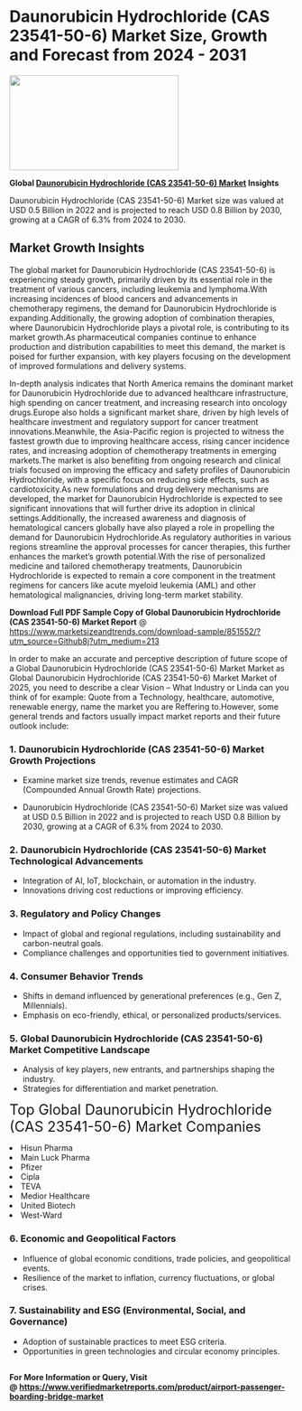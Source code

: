 <H1>Daunorubicin Hydrochloride (CAS 23541-50-6) Market Size, Growth and Forecast from 2024 - 2031</H1><img class="aligncenter size-medium wp-image-584254" src="https://thirdeyenews.in/wp-content/uploads/2024/09/Global-Market-Research-300x168.jpeg" alt="" width="300" height="168" /><p><strong>Global&nbsp;<a href="https://www.marketsizeandtrends.com/download-sample/851552/?utm_source=Github8j?utm_medium=213">Daunorubicin Hydrochloride (CAS 23541-50-6) Market</a> Insights</strong></p><p>Daunorubicin Hydrochloride (CAS 23541-50-6) Market size was valued at USD 0.5 Billion in 2022 and is projected to reach USD 0.8 Billion by 2030, growing at a CAGR of 6.3% from 2024 to 2030.</p><p><h2>Market Growth Insights</h2> <p>The global market for Daunorubicin Hydrochloride (CAS 23541-50-6) is experiencing steady growth, primarily driven by its essential role in the treatment of various cancers, including leukemia and lymphoma.With increasing incidences of blood cancers and advancements in chemotherapy regimens, the demand for Daunorubicin Hydrochloride is expanding.Additionally, the growing adoption of combination therapies, where Daunorubicin Hydrochloride plays a pivotal role, is contributing to its market growth.As pharmaceutical companies continue to enhance production and distribution capabilities to meet this demand, the market is poised for further expansion, with key players focusing on the development of improved formulations and delivery systems.</p> <p>In-depth analysis indicates that North America remains the dominant market for Daunorubicin Hydrochloride due to advanced healthcare infrastructure, high spending on cancer treatment, and increasing research into oncology drugs.Europe also holds a significant market share, driven by high levels of healthcare investment and regulatory support for cancer treatment innovations.Meanwhile, the Asia-Pacific region is projected to witness the fastest growth due to improving healthcare access, rising cancer incidence rates, and increasing adoption of chemotherapy treatments in emerging markets.The market is also benefiting from ongoing research and clinical trials focused on improving the efficacy and safety profiles of Daunorubicin Hydrochloride, with a specific focus on reducing side effects, such as cardiotoxicity.As new formulations and drug delivery mechanisms are developed, the market for Daunorubicin Hydrochloride is expected to see significant innovations that will further drive its adoption in clinical settings.Additionally, the increased awareness and diagnosis of hematological cancers globally have also played a role in propelling the demand for Daunorubicin Hydrochloride.As regulatory authorities in various regions streamline the approval processes for cancer therapies, this further enhances the market’s growth potential.With the rise of personalized medicine and tailored chemotherapy treatments, Daunorubicin Hydrochloride is expected to remain a core component in the treatment regimens for cancers like acute myeloid leukemia (AML) and other hematological malignancies, driving long-term market stability.</p> <p><span class=""><strong>Download Full PDF Sample Copy of Global Daunorubicin Hydrochloride (CAS 23541-50-6) Market Report</strong> @ <a href="https://www.marketsizeandtrends.com/download-sample/851552/?utm_source=Github8j?utm_medium=213" target="_blank">https://www.marketsizeandtrends.com/download-sample/851552/?utm_source=Github8j?utm_medium=213</a></span></p><p>In order to make an accurate and perceptive description of future scope of a Global&nbsp;Daunorubicin Hydrochloride (CAS 23541-50-6) Market Market as Global&nbsp;Daunorubicin Hydrochloride (CAS 23541-50-6) Market Market of 2025, you need to describe a clear Vision &ndash; What Industry or Linda can you think of for example: Quote from a Technology, healthcare, automotive, renewable energy, name the market you are Reffering to.However, some general trends and factors usually impact market reports and their future outlook include:</p><h3>1.&nbsp;<strong>Daunorubicin Hydrochloride (CAS 23541-50-6) Market Growth Projections</strong></h3><ul><li>Examine market size trends, revenue estimates and CAGR (Compounded Annual Growth Rate) projections.</li><li><p>Daunorubicin Hydrochloride (CAS 23541-50-6) Market size was valued at USD 0.5 Billion in 2022 and is projected to reach USD 0.8 Billion by 2030, growing at a CAGR of 6.3% from 2024 to 2030.</p></li></ul><h3>2.&nbsp;<strong>Daunorubicin Hydrochloride (CAS 23541-50-6) Market Technological Advancements</strong></h3><ul><li>Integration of AI, IoT, blockchain, or automation in the industry.</li><li>Innovations driving cost reductions or improving efficiency.</li></ul><h3>3.&nbsp;<strong>Regulatory and Policy Changes</strong></h3><ul><li>Impact of global and regional regulations, including sustainability and carbon-neutral goals.</li><li>Compliance challenges and opportunities tied to government initiatives.</li></ul><h3>4.&nbsp;<strong>Consumer Behavior Trends</strong></h3><ul><li>Shifts in demand influenced by generational preferences (e.g., Gen Z, Millennials).</li><li>Emphasis on eco-friendly, ethical, or personalized products/services.</li></ul><h3>5.&nbsp;<strong>Global Daunorubicin Hydrochloride (CAS 23541-50-6) Market Competitive Landscape</strong></h3><ul><li>Analysis of key players, new entrants, and partnerships shaping the industry.</li><li>Strategies for differentiation and market penetration.</li></ul><p data-pm-slice="1 1 []"><span style="color: inherit; font-family: inherit; font-size: 25px;">Top Global Daunorubicin Hydrochloride (CAS 23541-50-6) Market Companies</span></p><div class="" data-test-id=""><p><li>Hisun Pharma</li><li> Main Luck Pharma</li><li> Pfizer</li><li> Cipla</li><li> TEVA</li><li> Medior Healthcare</li><li> United Biotech</li><li> West-Ward</li></p></div><h3>6.&nbsp;<strong>Economic and Geopolitical Factors</strong></h3><ul><li>Influence of global economic conditions, trade policies, and geopolitical events.</li><li>Resilience of the market to inflation, currency fluctuations, or global crises.</li></ul><h3>7.&nbsp;<strong>Sustainability and ESG (Environmental, Social, and Governance)</strong></h3><ul><li>Adoption of sustainable practices to meet ESG criteria.</li><li>Opportunities in green technologies and circular economy principles.</li></ul><h2><strong style="font-size: 14px;">For More Information or Query, Visit @&nbsp;</strong><a style="background-color: #ffffff; font-size: 14px;" href="https://www.marketsizeandtrends.com/report/daunorubicin-hydrochloride-cas-23541-50-6-market/" target="_blank">https://www.verifiedmarketreports.com/product/airport-passenger-boarding-bridge-market</a></h2>